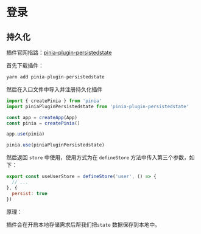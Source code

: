 # 登录

## 持久化

插件官网指路：[pinia-plugin-persistedstate](https://prazdevs.github.io/pinia-plugin-persistedstate/zh/guide/why.html)

首先下载插件：

```js
yarn add pinia-plugin-persistedstate
```

然后在入口文件中导入并注册持久化插件

```js
import { createPinia } from 'pinia'
import piniaPluginPersistedstate from 'pinia-plugin-persistedstate'

const app = createApp(App)
const pinia = createPinia()

app.use(pinia)

pinia.use(piniaPluginPersistedstate)
```

然后返回 `store` 中使用，使用方式为在 `defineStore` 方法中传入第三个参数，如下：

```js
export const useUserStore = defineStore('user', () => {
  // ...
}, {
  persist: true
})
```

原理：

插件会在开启本地存储需求后帮我们把`state` 数据保存到本地中。